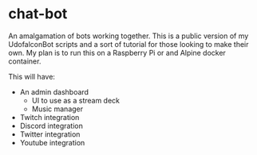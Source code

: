 # chat-bot
An amalgamation of bots working together. 
This is a public version of my UdofalconBot scripts and a sort of tutorial for those looking to make their own.
My plan is to run this on a Raspberry Pi or and Alpine docker container.

This will have:
* An admin dashboard
  * UI to use as a stream deck
  * Music manager
* Twitch integration
* Discord integration
* Twitter integration
* Youtube integration
